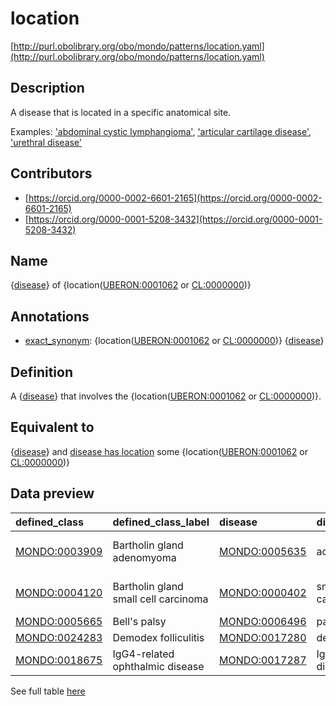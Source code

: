 # location 

[http://purl.obolibrary.org/obo/mondo/patterns/location.yaml](http://purl.obolibrary.org/obo/mondo/patterns/location.yaml)
## Description 

A disease that is located in a specific anatomical site.

Examples: ['abdominal cystic lymphangioma'](http://purl.obolibrary.org/obo/MONDO_0021726), ['articular cartilage disease'](http://purl.obolibrary.org/obo/MONDO_0003816), ['urethral disease'](http://purl.obolibrary.org/obo/MONDO_0004184)
## Contributors 
* [https://orcid.org/0000-0002-6601-2165](https://orcid.org/0000-0002-6601-2165) 
* [https://orcid.org/0000-0001-5208-3432](https://orcid.org/0000-0001-5208-3432) 
## Name 

{[disease](http://purl.obolibrary.org/obo/MONDO_0000001)} of {location\([UBERON:0001062](http://purl.obolibrary.org/obo/UBERON_0001062) or [CL:0000000](http://purl.obolibrary.org/obo/CL_0000000)\)}

## Annotations 

* [exact_synonym](http://www.geneontology.org/formats/oboInOwl#hasExactSynonym): {location\([UBERON:0001062](http://purl.obolibrary.org/obo/UBERON_0001062) or [CL:0000000](http://purl.obolibrary.org/obo/CL_0000000)\)} {[disease](http://purl.obolibrary.org/obo/MONDO_0000001)}

## Definition 

A {[disease](http://purl.obolibrary.org/obo/MONDO_0000001)} that involves the {location\([UBERON:0001062](http://purl.obolibrary.org/obo/UBERON_0001062) or [CL:0000000](http://purl.obolibrary.org/obo/CL_0000000)\)}.

## Equivalent to 

{[disease](http://purl.obolibrary.org/obo/MONDO_0000001)} and [disease has location](http://purl.obolibrary.org/obo/RO_0004026) some {location\([UBERON:0001062](http://purl.obolibrary.org/obo/UBERON_0001062) or [CL:0000000](http://purl.obolibrary.org/obo/CL_0000000)\)}

## Data preview 
| defined_class                                | defined_class_label                  | disease                                      | disease_label        | location                                      | location_label         |
|:---------------------------------------------|:-------------------------------------|:---------------------------------------------|:---------------------|:----------------------------------------------|:-----------------------|
| [MONDO:0003909](http://purl.obolibrary.org/obo/MONDO_0003909) | Bartholin gland adenomyoma           | [MONDO:0005635](http://purl.obolibrary.org/obo/MONDO_0005635) | adenomyoma           | [UBERON:0000460](http://purl.obolibrary.org/obo/UBERON_0000460) | major vestibular gland |
| [MONDO:0004120](http://purl.obolibrary.org/obo/MONDO_0004120) | Bartholin gland small cell carcinoma | [MONDO:0000402](http://purl.obolibrary.org/obo/MONDO_0000402) | small cell carcinoma | [UBERON:0000460](http://purl.obolibrary.org/obo/UBERON_0000460) | major vestibular gland |
| [MONDO:0005665](http://purl.obolibrary.org/obo/MONDO_0005665) | Bell's palsy                         | [MONDO:0006496](http://purl.obolibrary.org/obo/MONDO_0006496) | palsy                | [UBERON:0001647](http://purl.obolibrary.org/obo/UBERON_0001647) | facial nerve           |
| [MONDO:0024283](http://purl.obolibrary.org/obo/MONDO_0024283) | Demodex folliculitis                 | [MONDO:0017280](http://purl.obolibrary.org/obo/MONDO_0017280) | demodicidosis        | [UBERON:0002073](http://purl.obolibrary.org/obo/UBERON_0002073) | hair follicle          |
| [MONDO:0018675](http://purl.obolibrary.org/obo/MONDO_0018675) | IgG4-related ophthalmic disease      | [MONDO:0017287](http://purl.obolibrary.org/obo/MONDO_0017287) | IgG4-related disease | [UBERON:0000970](http://purl.obolibrary.org/obo/UBERON_0000970) | eye                    |

See full table [here](https://github.com/monarch-initiative/mondo/blob/master/src/patterns/data/matches/location.tsv) 
